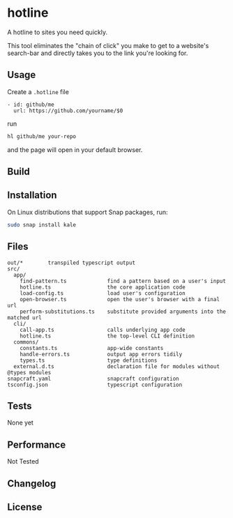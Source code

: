 
# hotline

A hotline to sites you need quickly.

This tool eliminates the "chain of click" you make to get to a website's search-bar and directly takes you to the link you're looking for.

## Usage

Create a `.hotline` file

```
- id: github/me
  url: https://github.com/yourname/$0
```

run

```sh
hl github/me your-repo
```

and the page will open in your default browser.

## Build

## Installation

On Linux distributions that support Snap packages, run:

```sh
sudo snap install kale
```

## Files

```
out/*        transpiled typescript output
src/
  app/
    find-pattern.ts             find a pattern based on a user's input
    hotline.ts                  the core application code
    load-config.ts              load user's configuration
    open-browser.ts             open the user's browser with a final url
    perform-substitutions.ts    substitute provided arguments into the matched url
  cli/
    call-app.ts                 calls underlying app code
    hotline.ts                  the top-level CLI definition
  commons/
    constants.ts                app-wide constants
    handle-errors.ts            output app errors tidily
    types.ts                    type definitions
  external.d.ts                 declaration file for modules without @types modules
snapcraft.yaml                  snapcraft configuration
tsconfig.json                   typescript configuration
```

## Tests

None yet

## Performance

Not Tested

## Changelog

## License
